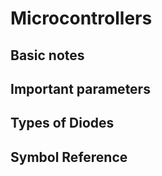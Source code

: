 # Microcontrollers
## Basic notes

## Important parameters

## Types of Diodes

## Symbol Reference
